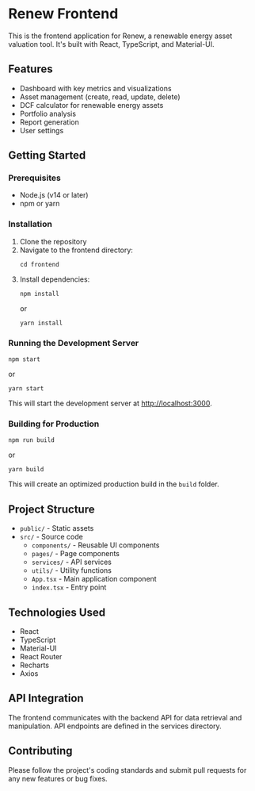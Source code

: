 # Renew Frontend

This is the frontend application for Renew, a renewable energy asset valuation tool. It's built with React, TypeScript, and Material-UI.

## Features

- Dashboard with key metrics and visualizations
- Asset management (create, read, update, delete)
- DCF calculator for renewable energy assets
- Portfolio analysis
- Report generation
- User settings

## Getting Started

### Prerequisites

- Node.js (v14 or later)
- npm or yarn

### Installation

1. Clone the repository
2. Navigate to the frontend directory:
   ```
   cd frontend
   ```
3. Install dependencies:
   ```
   npm install
   ```
   or
   ```
   yarn install
   ```

### Running the Development Server

```
npm start
```
or
```
yarn start
```

This will start the development server at [http://localhost:3000](http://localhost:3000).

### Building for Production

```
npm run build
```
or
```
yarn build
```

This will create an optimized production build in the `build` folder.

## Project Structure

- `public/` - Static assets
- `src/` - Source code
  - `components/` - Reusable UI components
  - `pages/` - Page components
  - `services/` - API services
  - `utils/` - Utility functions
  - `App.tsx` - Main application component
  - `index.tsx` - Entry point

## Technologies Used

- React
- TypeScript
- Material-UI
- React Router
- Recharts
- Axios

## API Integration

The frontend communicates with the backend API for data retrieval and manipulation. API endpoints are defined in the services directory.

## Contributing

Please follow the project's coding standards and submit pull requests for any new features or bug fixes. 